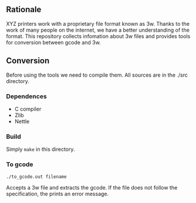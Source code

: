 ## Rationale
XYZ printers work with a proprietary file format known as 3w. Thanks to the work of many people on the internet, we have a better understanding of the format.
This repository collects infomation about 3w files and provides tools for conversion between gcode and 3w.

## Conversion
Before using the tools we need to compile them. All sources are in the ./src directory.

### Dependences

  * C compiler
  * Zlib
  * Nettle

### Build
Simply `make` in this directory.

### To gcode
  `./to_gcode.out filename`

Accepts a 3w file and extracts the gcode. If the file does not follow the specification, the prints an error message.
